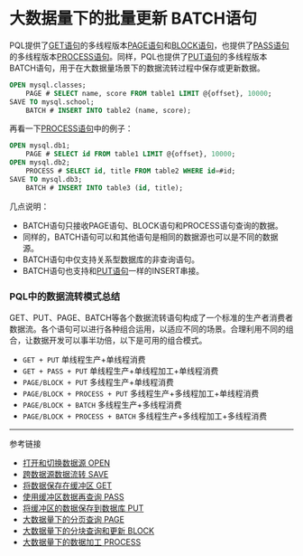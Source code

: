 # 大数据量下的批量更新 BATCH语句
PQL提供了[GET语句](/pql/get.md)的多线程版本[PAGE语句](/pql/page.md)和[BLOCK语句](/pql/block.md)，也提供了[PASS语句](/pql/pass.md)的多线程版本[PROCESS语句](/pql/process.md)。同样，PQL也提供了[PUT语句](/pql/put.md)的多线程版本BATCH语句，用于在大数据量场景下的数据流转过程中保存或更新数据。
```sql
OPEN mysql.classes;
    PAGE # SELECT name, score FROM table1 LIMIT @{offset}, 10000;
SAVE TO mysql.school;
    BATCH # INSERT INTO table2 (name, score);
```
再看一下[PROCESS语句](/pql/process.md)中的例子：
```sql
OPEN mysql.db1;
    PAGE # SELECT id FROM table1 LIMIT @{offset}, 10000;
OPEN mysql.db2;
    PROCESS # SELECT id, title FROM table2 WHERE id=#id;
SAVE TO mysql.db3;
    BATCH # INSERT INTO table3 (id, title);
```
几点说明：

* BATCH语句只接收PAGE语句、BLOCK语句和PROCESS语句查询的数据。
* 同样的，BATCH语句可以和其他语句是相同的数据源也可以是不同的数据源。
* BATCH语句中仅支持关系型数据库的非查询语句。
* BATCH语句也支持和[PUT语句](/pql/put.md)一样的INSERT串接。


### PQL中的数据流转模式总结
GET、PUT、PAGE、BATCH等各个数据流转语句构成了一个标准的生产者消费者数据流。各个语句可以进行各种组合运用，以适应不同的场景。合理利用不同的组合，让数据开发可以事半功倍，以下是可用的组合模式。

* `GET + PUT`  单线程生产+单线程消费
* `GET + PASS + PUT` 单线程生产+单线程加工+单线程消费
* `PAGE/BLOCK + PUT` 多线程生产+单线程消费
* `PAGE/BLOCK + PROCESS + PUT` 多线程生产+多线程加工+单线程消费
* `PAGE/BLOCK + BATCH` 多线程生产+多线程消费
* `PAGE/BLOCK + PROCESS + BATCH` 多线程生产+多线程加工+多线程消费

---
参考链接

* [打开和切换数据源 OPEN](/pql/open.md)
* [跨数据源数据流转 SAVE](/pql/save.md)
* [将数据保存在缓冲区 GET](/pql/get.md)
* [使用缓冲区数据再查询 PASS](/pql/pass.md)
* [将缓冲区的数据保存到数据库 PUT](/pql/put.md)
* [大数据量下的分页查询 PAGE](/pql/page.md)
* [大数据量下的分块查询和更新 BLOCK](/pql/block.md)
* [大数据量下的数据加工 PROCESS](/pql/process.md)